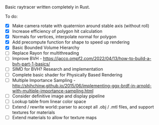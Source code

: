 Basic raytracer written completely in Rust.

To do:
- [x] Make camera rotate with quaternion around stable axis (without roll)
- [x] Increase efficiency of polygon hit calculation
- [x] Normals for vertices, interpolate normal for polygon
- [x] Add precompute function for shape to speed up rendering
- [x] Basic Bounded Volume Hierarchy
- [ ] Replace Rayon for multithreading
- [ ] Improve BVH - https://jacco.ompf2.com/2022/04/13/how-to-build-a-bvh-part-1-basics/
- [ ] SIMD for BVH? Research and implementation
- [ ] Complete basic shader for Physically Based Rendering
- [ ] Multiple Importance Sampling - http://shihchinw.github.io/2015/06/implementing-ggx-brdf-in-arnold-with-multiple-importance-sampling.html 
- [ ] Consider definitive image and display pipeline
- [ ] Lookup table from linear color space
- [ ] Extend / rewrite world::parser to accept all .obj / .mtl files, and support textures for materials
- [ ] Extend materials to allow for texture maps